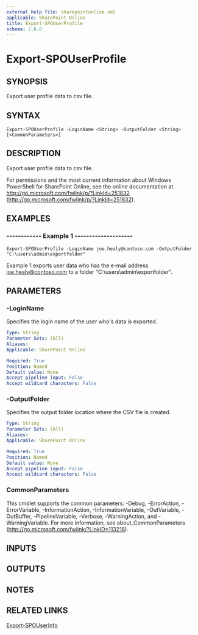 ```yaml
---
external help file: sharepointonline.xml
applicable: SharePoint Online
title: Export-SPOUserProfile
schema: 2.0.0
---
```


# Export-SPOUserProfile

## SYNOPSIS
Export user profile data to csv file.

## SYNTAX

```
Export-SPOUserProfile -LoginName <String> -OutputFolder <String> [<CommonParameters>]
```

## DESCRIPTION
Export user profile data to csv file.

For permissions and the most current information about Windows PowerShell for SharePoint Online, see the online documentation at http://go.microsoft.com/fwlink/p/?LinkId=251832 (http://go.microsoft.com/fwlink/p/?LinkId=251832).

## EXAMPLES

###   ------------ Example 1 --------------------
```
Export-SPOUserProfile -LoginName joe.healy@contoso.com -OutputFolder "C:\users\admin\exportfolder"
```
Example 1 exports user data who has the e-mail address joe.healy@contoso.com to a folder "C:\users\admin\exportfolder".

## PARAMETERS

### -LoginName
Specifies the login name of the user who's data is exported.

```yaml
Type: String
Parameter Sets: (All)
Aliases: 
Applicable: SharePoint Online

Required: True
Position: Named
Default value: None
Accept pipeline input: False
Accept wildcard characters: False
```

### -OutputFolder
Specifies the output folder location where the CSV file is created.

```yaml
Type: String
Parameter Sets: (All)
Aliases: 
Applicable: SharePoint Online

Required: True
Position: Named
Default value: None
Accept pipeline input: False
Accept wildcard characters: False
```

### CommonParameters
This cmdlet supports the common parameters: -Debug, -ErrorAction, -ErrorVariable, -InformationAction, -InformationVariable, -OutVariable, -OutBuffer, -PipelineVariable, -Verbose, -WarningAction, and -WarningVariable. For more information, see about_CommonParameters (http://go.microsoft.com/fwlink/?LinkID=113216).

## INPUTS

## OUTPUTS

## NOTES

## RELATED LINKS

[Export-SPOUserInfo](Export-SPOUserInfo.md)
